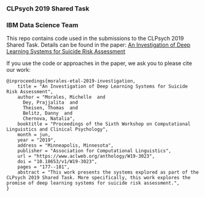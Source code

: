 ### CLPsych 2019 Shared Task
### IBM Data Science Team

This repo contains code used in the submissions to the CLPsych 2019 Shared Task. Details can be found in the paper: [An Investigation of Deep Learning Systems for Suicide Risk Assessment](https://www.aclweb.org/anthology/W19-3023/)

If you use the code or approaches in the paper, we ask you to please cite our work:

```
@inproceedings{morales-etal-2019-investigation,
    title = "An Investigation of Deep Learning Systems for Suicide Risk Assessment",
    author = "Morales, Michelle  and
      Dey, Prajjalita  and
      Theisen, Thomas  and
      Belitz, Danny  and
      Chernova, Natalia",
    booktitle = "Proceedings of the Sixth Workshop on Computational Linguistics and Clinical Psychology",
    month = jun,
    year = "2019",
    address = "Minneapolis, Minnesota",
    publisher = "Association for Computational Linguistics",
    url = "https://www.aclweb.org/anthology/W19-3023",
    doi = "10.18653/v1/W19-3023",
    pages = "177--181",
    abstract = "This work presents the systems explored as part of the CLPsych 2019 Shared Task. More specifically, this work explores the promise of deep learning systems for suicide risk assessment.",
}
```
